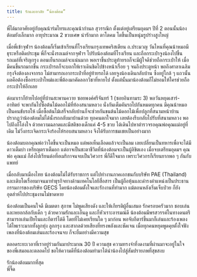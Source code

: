```yaml
---
title: รักและอาลัย “น้องต้อม”
---
```



พี่ได้มาอาศัยอยู่กับคุณน้าร่มไทรและคุณน้ากำนล สุวรรณิก ตั้งแต่อยู่เตรียมอุดมฯ ปีที่ 2 ตอนนั้นน้องต้อมยังเล็กมาก อายุประมาณ 2 ขวบเศษ น่ารักมาก ตาโตคม โตขึ้นเป็นหนุ่มรูปร่างสูงใหญ่

เมื่อพี่เข้าจุฬาฯ น้องต้อมก็เริ่มเข้าเรียนที่โรงเรียนกรุงเทพคริสเตียน ถ.ประมวญ วันไหนที่คุณน้าหมอมีธุระหรือติดประชุม พี่ก็จะนั่งรถเมล์จากจุฬาฯ ไปรับน้องต้อมที่โรงเรียน และถือกระเป๋าจูงน้องไปขึ้นรถเมล์ที่เจริญกรุง ตอนเย็นรถเมล์จะแน่นมาก พอเราขึ้นประตูท้ายรถก็จะมีผู้ใจดีช่วยถือกระเป๋าให้ เมื่อมีคนขึ้นรถมากขึ้น กระเป๋ารถก็จะบอกให้เราเดินชิดไปข้างหน้าเรื่อย ๆ จนถึงประตูหน้า พอถึงศาลาเฉลิมกรุงจึงต้องลงจากรถ ไม่สามารถเอากระเป๋าที่อยู่ท้ายรถได้ เลยจูงน้องเดินกลับบ้าน ซึ่งอยู่ใกล้ ๆ แถวนั้น ผลคือต้องซื้อกระเป๋าใหม่และพี่ต้องมาคัดลอกวิชาที่หายไป ตั้งแต่นั้นมาน้องต้อมก็ไม่ยอมให้ใครช่วยถือกระเป๋าให้อีกเลย

ต่อมาเราก็ย้ายไปอยู่ที่บ้านสะพานควาย ซอยพงศ์ศรีจันทร์ 1 (ซอยอินทามระ 3) พอวันหยุดเสาร์-อาทิตย์ จะพากันไปซื้อต้นไม้ดอกไม้ที่ท้องสนามหลวง นั่งกันเต็มคันรถไปกันหมดทุกคน มีคุณน้าหมอเป็นคนขับรถให้ เมื่อซื้อต้นไม้เสร็จกลับบ้านก็จะช่วยกันขนต้นไม้ดอกไม้เพื่อปลูกที่สนามหน้าบ้าน ปรากฏว่าน้องต้อมไม่ได้นั่งรถกลับมาบ้านด้วย ทุกคนตกใจมาก เลยต้องรีบกลับไปรับที่สนามหลวง พอไปถึงก็โล่งใจ ด้วยความฉลาดและมีสติของเด็กแค่ 4-5 ขวบ ได้เดินไปหาตำรวจรอคุณพ่อคุณแม่อยู่ที่เดิม ไม่วิ่งกระเจิดกระเจิงร้องไห้รอบสนามหลวง จึงได้รับการชมเชยเป็นอย่างมาก

น้องต้อมบอกคุณพ่อว่าโตขึ้นจะเป็นหมอ แต่พอเห็นเลือดแล้วจะเป็นลม เลยเปลี่ยนเป็นทหารเพื่อจะได้มีดาวเต็มบ่า เหรียญตราเต็มอก แต่อาจเป็นชะตาชีวิตที่น้องต้อมจะเป็นผู้ลิขิตเอง เมื่อจบเตรียมอุดมฯ คุณพ่อ คุณแม่ ก็ส่งไปเรียนต่อที่อเมริกาจนจบเป็นวิศวกร พี่ก็ดีใจมาก เพราะวิศวกรก็เรียนยากพอ ๆ กันกับแพทย์

เมื่อกลับมาเมืองไทย น้องต้อมไม่ได้รับราชการ แต่ไปทำงานภาคเอกชนกับบริษัท PAE (Thailand) และเติบโตเรื่อยมาจนมาทำธุรกิจทางด้านเทคโนโลยีสื่อสาร เป็นผู้ถือหุ้นและดำรงตำแหน่งเป็นประธานกรรมการของบริษัท GECS โดยน้องต้อมตั้งใจและรักงานที่ทำมาก แม้ตอนหลังเริ่มเจ็บป่วย ก็ยังอุตส่าห์ไปประชุมงานไม่ขาดหาย

น้องต้อมเป็นคนใจดี มีเมตตา สุภาพ ไม่พูดเสียงดัง และให้เกียรติผู้อื่นเสมอ รักครอบครัวมาก ชอบเล่นและหยอกล้อกับเด็ก ๆ ด้วยความรักและเอ็นดู และก็หัวเราะอารมณ์ดี น้องต้อมมีพรสวรรค์ในทางดนตรี สามารถเล่นเปียโนและกีตาร์ได้ดี โดยที่ไม่เคยเรียนใด ๆ มาก่อน พอจับกีตาร์ขึ้นมาก็เล่นและร้องเพลงได้ไพเราะมากทั้งลูกทุ่ง ลูกกรุง และสากลด้วยเสียงที่ทรงพลังและชัดเจน เมื่อทุกคนหยุดพูดคุยตั้งใจฟังเพลงที่น้องต้อมเล่นและร้องจนจบ ก็จะยิ้มอย่างมีความสุข

ตลอดระยะเวลาที่เราอยู่ร่วมกันมาประมาณ 30 ปี ความสุข ความทรงจำที่งดงามที่ผ่านมาจะอยู่ในใจของพี่เสมอและตลอดไป ขอให้ความดีที่น้องต้อมทำมาได้นำน้องไปสู่สัมปรายภพที่สุขสงบ

รักน้องต้อมมากที่สุด  
พี่จี๊ด
